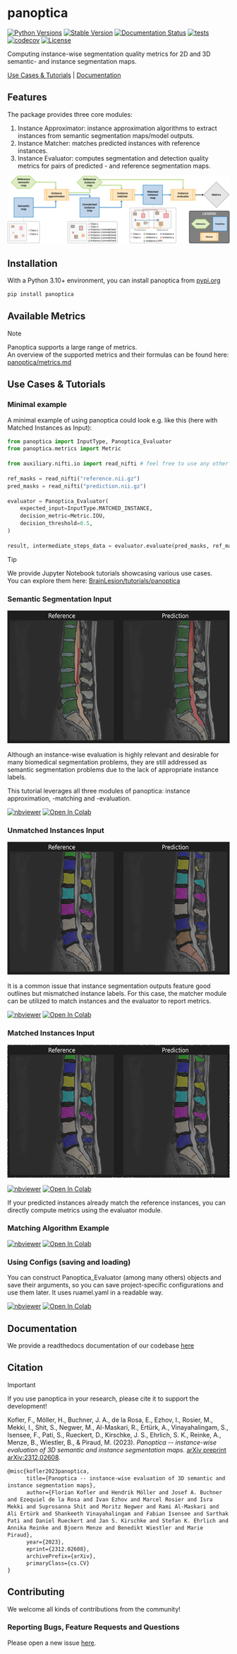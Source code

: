 

# panoptica

[![Python Versions](https://img.shields.io/pypi/pyversions/panoptica)](https://pypi.org/project/panoptica/)
[![Stable Version](https://img.shields.io/pypi/v/panoptica?label=stable)](https://pypi.python.org/pypi/panoptica/)
[![Documentation Status](https://readthedocs.org/projects/panoptica/badge/?version=latest)](http://panoptica.readthedocs.io/?badge=latest)
[![tests](https://github.com/BrainLesion/panoptica/actions/workflows/tests.yml/badge.svg)](https://github.com/BrainLesion/panoptica/actions/workflows/tests.yml)
[![codecov](https://codecov.io/gh/BrainLesion/panoptica/graph/badge.svg?token=A7FWUKO9Y4)](https://codecov.io/gh/BrainLesion/panoptica)
[![License](https://img.shields.io/badge/License-Apache%202.0-blue.svg)](https://opensource.org/licenses/Apache-2.0)

Computing instance-wise segmentation quality metrics for 2D and 3D semantic- and instance segmentation maps.

 
[Use Cases & Tutorials](#use-cases--tutorials) | [Documentation](#documentation)

## Features

The package provides three core modules:

1. Instance Approximator: instance approximation algorithms to extract instances from semantic segmentation maps/model outputs.
2. Instance Matcher: matches predicted instances with reference instances.
3. Instance Evaluator: computes segmentation and detection quality metrics for pairs of predicted - and reference segmentation maps.

![workflow_figure](https://github.com/BrainLesion/panoptica/blob/main/examples/figures/workflow.png?raw=true)

## Installation

With a Python 3.10+ environment, you can install panoptica from [pypi.org](https://pypi.org/project/panoptica/)

```sh
pip install panoptica
```

## Available Metrics

> [!NOTE]
> Panoptica supports a large range of metrics. <br>
> An overview of the supported metrics and their formulas can be found here: [panoptica/metrics.md](https://github.com/BrainLesion/panoptica/tree/main/metrics.md)

## Use Cases & Tutorials


### Minimal example

A minimal example of using panoptica could look e.g. like this (here with Matched Instances as Input):
```python
from panoptica import InputType, Panoptica_Evaluator
from panoptica.metrics import Metric

from auxiliary.nifti.io import read_nifti # feel free to use any other way to read nifti files

ref_masks = read_nifti("reference.nii.gz")
pred_masks = read_nifti("prediction.nii.gz")

evaluator = Panoptica_Evaluator(
    expected_input=InputType.MATCHED_INSTANCE,
    decision_metric=Metric.IOU,
    decision_threshold=0.5,
)

result, intermediate_steps_data = evaluator.evaluate(pred_masks, ref_masks)["ungrouped"]
```


> [!TIP]
> We provide Jupyter Notebook tutorials showcasing various use cases. <br>
> You can explore them here: [BrainLesion/tutorials/panoptica](https://github.com/BrainLesion/tutorials/tree/main/panoptica) <br>

### Semantic Segmentation Input

<img src="https://github.com/BrainLesion/panoptica/blob/main/examples/figures/semantic.png?raw=true" alt="semantic_figure" height="300"/>

Although an instance-wise evaluation is highly relevant and desirable for many biomedical segmentation problems, they are still addressed as semantic segmentation problems due to the lack of appropriate instance labels.

This tutorial leverages all three modules of panoptica: instance approximation, -matching and -evaluation.

[![nbviewer](https://raw.githubusercontent.com/jupyter/design/master/logos/Badges/nbviewer_badge.svg)](https://nbviewer.jupyter.org/github/BrainLesion/tutorials/blob/main/panoptica/example_spine_semantic.ipynb)
<a target="_blank" href="https://colab.research.google.com/github/BrainLesion/tutorials/blob/main/panoptica/example_spine_semantic.ipynb">
  <img src="https://colab.research.google.com/assets/colab-badge.svg" alt="Open In Colab"/>
</a>


### Unmatched Instances Input

<img src="https://github.com/BrainLesion/panoptica/blob/main/examples/figures/unmatched_instance.png?raw=true" alt="unmatched_instance_figure" height="300"/>

It is a common issue that instance segmentation outputs feature good outlines but mismatched instance labels.
For this case, the matcher module can be utilized to match instances and the evaluator to report metrics.

[![nbviewer](https://raw.githubusercontent.com/jupyter/design/master/logos/Badges/nbviewer_badge.svg)](https://nbviewer.jupyter.org/github/BrainLesion/tutorials/blob/main/panoptica/example_spine_unmatched_instance.ipynb)
<a target="_blank" href="https://colab.research.google.com/github/BrainLesion/tutorials/blob/main/panoptica/example_spine_unmatched_instance.ipynb">
  <img src="https://colab.research.google.com/assets/colab-badge.svg" alt="Open In Colab"/>
</a>



### Matched Instances Input

<img src="https://github.com/BrainLesion/panoptica/blob/main/examples/figures/matched_instance.png?raw=true" alt="matched_instance_figure" height="300"/>

[![nbviewer](https://raw.githubusercontent.com/jupyter/design/master/logos/Badges/nbviewer_badge.svg)](https://nbviewer.jupyter.org/github/BrainLesion/tutorials/blob/main/panoptica/example_spine_matched_instance.ipynb)
<a target="_blank" href="https://colab.research.google.com/github/BrainLesion/tutorials/blob/main/panoptica/example_spine_matched_instance.ipynb">
  <img src="https://colab.research.google.com/assets/colab-badge.svg" alt="Open In Colab"/>
</a>

If your predicted instances already match the reference instances, you can directly compute metrics using the evaluator module.

### Matching Algorithm Example
[![nbviewer](https://raw.githubusercontent.com/jupyter/design/master/logos/Badges/nbviewer_badge.svg)](https://nbviewer.jupyter.org/github/BrainLesion/tutorials/blob/main/panoptica/example_spine_matching_algorithm.ipynb)
<a target="_blank" href="https://colab.research.google.com/github/BrainLesion/tutorials/blob/main/panoptica/example_spine_matching_algorithm.ipynb">
  <img src="https://colab.research.google.com/assets/colab-badge.svg" alt="Open In Colab"/>
</a>


### Using Configs (saving and loading)

You can construct Panoptica_Evaluator (among many others) objects and save their arguments, so you can save project-specific configurations and use them later.
It uses ruamel.yaml in a readable way.

[![nbviewer](https://raw.githubusercontent.com/jupyter/design/master/logos/Badges/nbviewer_badge.svg)](https://nbviewer.jupyter.org/github/BrainLesion/tutorials/blob/main/panoptica/example_config.ipynb)
<a target="_blank" href="https://colab.research.google.com/github/BrainLesion/tutorials/blob/main/panoptica/example_config.ipynb">
  <img src="https://colab.research.google.com/assets/colab-badge.svg" alt="Open In Colab"/>
</a>

## Documentation

We provide a readthedocs documentation of our codebase [here](https://panoptica.readthedocs.io/en/latest/?badge=latest)

## Citation

> [!IMPORTANT]
> If you use panoptica in your research, please cite it to support the development!

Kofler, F., Möller, H., Buchner, J. A., de la Rosa, E., Ezhov, I., Rosier, M., Mekki, I., Shit, S., Negwer, M., Al-Maskari, R., Ertürk, A., Vinayahalingam, S., Isensee, F., Pati, S., Rueckert, D., Kirschke, J. S., Ehrlich, S. K., Reinke, A., Menze, B., Wiestler, B., & Piraud, M. (2023). *Panoptica -- instance-wise evaluation of 3D semantic and instance segmentation maps.* [arXiv preprint arXiv:2312.02608](https://arxiv.org/abs/2312.02608).

```
@misc{kofler2023panoptica,
      title={Panoptica -- instance-wise evaluation of 3D semantic and instance segmentation maps}, 
      author={Florian Kofler and Hendrik Möller and Josef A. Buchner and Ezequiel de la Rosa and Ivan Ezhov and Marcel Rosier and Isra Mekki and Suprosanna Shit and Moritz Negwer and Rami Al-Maskari and Ali Ertürk and Shankeeth Vinayahalingam and Fabian Isensee and Sarthak Pati and Daniel Rueckert and Jan S. Kirschke and Stefan K. Ehrlich and Annika Reinke and Bjoern Menze and Benedikt Wiestler and Marie Piraud},
      year={2023},
      eprint={2312.02608},
      archivePrefix={arXiv},
      primaryClass={cs.CV}
}
```

## Contributing

We welcome all kinds of contributions from the community!

### Reporting Bugs, Feature Requests and Questions

Please open a new issue [here](https://github.com/BrainLesion/panoptica/issues).